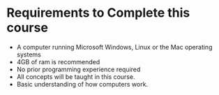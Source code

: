 # Requirements to Complete this course

- A computer running Microsoft Windows, Linux or the Mac operating systems
- 4GB of ram is recommended
- No prior programming experience required
- All concepts will be taught in this course.
- Basic understanding of how computers work.
